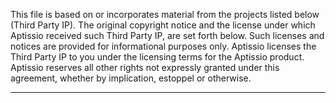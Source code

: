 This file is based on or incorporates material from the projects listed below (Third Party IP). The original copyright notice and the license under which Aptissio received such Third Party IP, are set forth below. Such licenses and notices are provided for informational purposes only. Aptissio licenses the Third Party IP to you under the licensing terms for the Aptissio product. Aptissio reserves all other rights not expressly granted under this agreement, whether by implication, estoppel or otherwise.

---